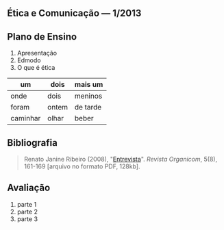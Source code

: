 ## &Eacute;tica e Comunica&ccedil;&atilde;o &mdash;  1/2013

## Plano de Ensino
1. Apresenta&ccedil;&atilde;o
1. Edmodo
1. O que &eacute; &eacute;tica

| um | dois | mais um |
|----|------|---------|
| onde | dois | meninos |
| foram | ontem | de tarde |
| caminhar | olhar | beber |

## Bibliografia

> Renato Janine Ribeiro (2008), "[Entrevista](http://revistaorganicom.org.br/sistema/index.php/organicom/article/view/151)". *Revista Organicom*, 5(8), 161-169 [arquivo no formato PDF, 128kb].

## Avalia&ccedil;&atilde;o
1. parte 1
2. parte 2
3. parte 3
